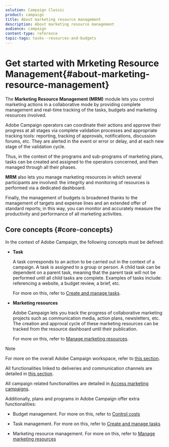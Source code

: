 ```yaml
---
solution: Campaign Classic
product: campaign
title: About marketing resource management
description: About marketing resource management
audience: campaign
content-type: reference
topic-tags: tasks--resources-and-budgets
---
```


# Get started with Mrketing Resource Management{#about-marketing-resource-management}

The **Marketing Resource Management (MRM)** module lets you control marketing actions in a collaborative mode by providing complete management and real-time tracking of the tasks, budgets and marketing resources involved. 

Adobe Campaign operators can coordinate their actions and approve their progress at all stages via complete validation processes and appropriate tracking tools: reporting, tracking of approvals, notifications, discussion forums, etc. They are alerted in the event or error or delay, and at each new stage of the validation cycle.

Thus, in the context of the programs and sub-programs of marketing plans, tasks can be created and assigned to the operators concerned, and then managed through all their phases.

**MRM** also lets you manage marketing resources in which several participants are involved: the integrity and monitoring of resources is performed via a dedicated dashboard.

Finally, the management of budgets is broadened thanks to the management of targets and expense lines and an extended offer of standard reports; in this way, you can monitor and accurately measure the productivity and performance of all marketing activities.

## Core concepts {#core-concepts}

In the context of Adobe Campaign, the following concepts must be defined:

* **Task**

  A task corresponds to an action to be carried out in the context of a campaign. A task is assigned to a group or person. A child task can be dependent on a parent task, meaning that the parent task will not be performed until all child tasks are complete. Examples of tasks include: referencing a website, a budget review, a brief, etc.

  For more on this, refer to [Create and manage tasks](../../campaign/using/creating-and-managing-tasks.md).

* **Marketing resources**

  Adobe Campaign lets you track the progress of collaborative marketing projects such as communication media, action plans, newsletters, etc. The creation and approval cycle of these marketing resources can be tracked from the resource dashboard until their publication.

  For more on this, refer to [Manage marketing resources](../../campaign/using/managing-marketing-resources.md).

>[!NOTE]
>
>For more on the overall Adobe Campaign workspace, refer to [this section](../../platform/using/adobe-campaign-workspace.md).
>  
>All functionalities linked to deliveries and communication channels are detailed in [this section](../../delivery/using/steps-about-delivery-creation-steps.md).  
>
>All campaign related functionalities are detailed in [Access marketing campaigns](../../campaign/using/accessing-marketing-campaigns.md).

Additionally, plans and programs in Adobe Campaign offer extra functionalities:

* Budget management. For more on this, refer to [Control costs](../../campaign/using/controlling-costs.md)

* Task management. For more on this, refer to [Create and manage tasks](../../campaign/using/creating-and-managing-tasks.md)

* Marketing resource management. For more on this, refer to [Manage marketing resources](../../campaign/using/managing-marketing-resources.md)

